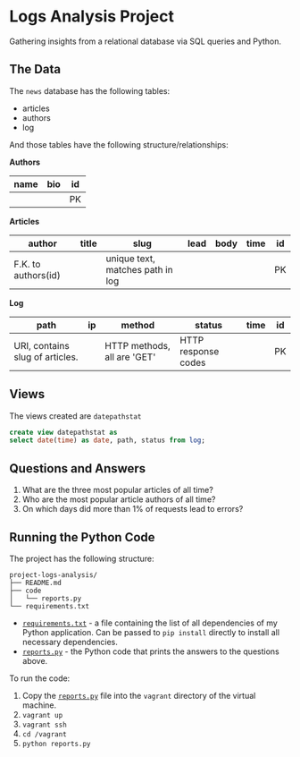# Logs Analysis Project
Gathering insights from a relational database via SQL queries and Python.

## The Data
The `news` database has the following tables:
* articles
* authors
* log

And those tables have the following structure/relationships:

**Authors**

| name | bio | id |
|------|-----|----|
|      |     | PK |

**Articles**

| author | title | slug | lead | body | time | id |
|--------|-------|------|------|------|------|----|
|F.K. to authors(id)| |unique text, matches path in log|      |      |      |PK|

**Log**

| path | ip | method | status | time | id |
|------|----|--------|--------|------|----|
|URI, contains slug of articles.   |    |HTTP methods, all are 'GET'        | HTTP response codes       |      |   PK |


## Views
The views created are `datepathstat`

```sql
create view datepathstat as
select date(time) as date, path, status from log;
```

## Questions and Answers
1. What are the three most popular articles of all time?
2. Who are the most popular article authors of all time?
3. On which days did more than 1% of requests lead to errors?

## Running the Python Code
The project has the following structure:

```
project-logs-analysis/
├── README.md
├── code
│   └── reports.py
└── requirements.txt
```

* [`requirements.txt`](requirements.txt) - a file containing the list of all dependencies of my Python application. Can be passed to `pip install` directly to install all necessary dependencies.
* [`reports.py`](code/reports.py) - the Python code that prints the answers to the questions above.

To run the code:
1. Copy the [`reports.py`](code/reports.py) file into the `vagrant` directory of the virtual machine.
2. `vagrant up`
3. `vagrant ssh`
4. `cd /vagrant`
5. `python reports.py`